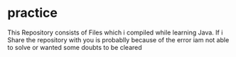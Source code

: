 # practice
This Repository consists of Files which i compiled while learning Java.
If i Share the repository with you is probablly because of the error iam not able to solve or wanted some doubts to be cleared

